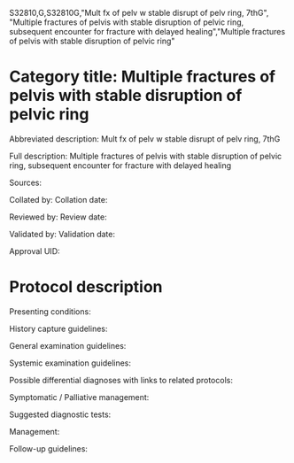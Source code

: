 S32810,G,S32810G,"Mult fx of pelv w stable disrupt of pelv ring, 7thG", "Multiple fractures of pelvis with stable disruption of pelvic ring, subsequent encounter for fracture with delayed healing","Multiple fractures of pelvis with stable disruption of pelvic ring"
# Category title: Multiple fractures of pelvis with stable disruption of pelvic ring

Abbreviated description: Mult fx of pelv w stable disrupt of pelv ring, 7thG

Full description: Multiple fractures of pelvis with stable disruption of pelvic ring, subsequent encounter for fracture with delayed healing

Sources:

Collated by:
Collation date:

Reviewed by:
Review date:

Validated by:
Validation date:

Approval UID:

# Protocol description

Presenting conditions:

History capture guidelines:

General examination guidelines:

Systemic examination guidelines:

Possible differential diagnoses with links to related protocols:

Symptomatic / Palliative management:

Suggested diagnostic tests:

Management:

Follow-up guidelines:
